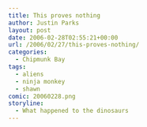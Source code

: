 ```yaml
---
title: This proves nothing
author: Justin Parks
layout: post
date: 2006-02-28T02:55:21+00:00
url: /2006/02/27/this-proves-nothing/
categories:
  - Chipmunk Bay
tags:
  - aliens
  - ninja monkey
  - shawn
comic: 20060228.png 
storyline:
  - What happened to the dinosaurs
---
```

